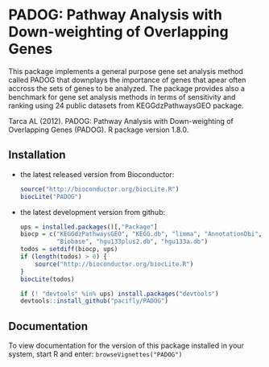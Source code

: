PADOG: Pathway Analysis with Down-weighting of Overlapping Genes
================================================================

This package implements a general purpose gene set 
analysis method called PADOG that downplays the importance of
genes that apear often accross the sets of genes to be
analyzed. The package provides also a benchmark for gene set
analysis methods in terms of sensitivity and ranking using 24
public datasets from KEGGdzPathwaysGEO package.

Tarca AL (2012). PADOG: Pathway Analysis with Down-weighting of Overlapping Genes (PADOG). R package version 1.8.0.

Installation
------------

-   the latest released version from Bioconductor:

    ``` r
    source("http://bioconductor.org/biocLite.R")
    biocLite("PADOG")
    ```

-   the latest development version from github:

    ``` r
    ups = installed.packages()[,"Package"]
    biocp = c("KEGGdzPathwaysGEO", "KEGG.db", "limma", "AnnotationDbi", 
              "Biobase", "hgu133plus2.db", "hgu133a.db")
    todos = setdiff(biocp, ups)
    if (length(todos) > 0) {
        source("http://bioconductor.org/biocLite.R")
    }
    biocLite(todos)

    if (! "devtools" %in% ups) install.packages("devtools")
    devtools::install_github("pacifly/PADOG") 
    ```

Documentation
-------------

To view documentation for the version of this package installed in your system, start R and enter: 
`browseVignettes("PADOG")`


